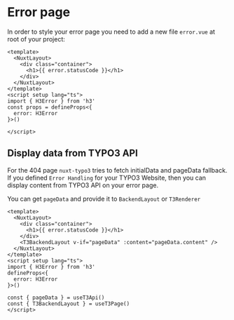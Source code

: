 # Error page

In order to style your error page you need to add a new file `error.vue` at root of your project:

```vue
<template>
  <NuxtLayout>
    <div class="container">
      <h1>{{ error.statusCode }}</h1>
    </div>
  </NuxtLayout>
</template>
<script setup lang="ts">
import { H3Error } from 'h3'
const props = defineProps<{
  error: H3Error
}>()

</script>
```

## Display data from TYPO3 API 

For the 404 page `nuxt-typo3` tries to fetch initialData and pageData fallback.
If you defined `Error Handling` for your TYPO3 Website, then you can display content from TYPO3 API on your error page. 

You can get `pageData` and provide it to `BackendLayout` or `T3Renderer`

```vue
<template>
  <NuxtLayout>
    <div class="container">
      <h1>{{ error.statusCode }}</h1>
    </div>
    <T3BackendLayout v-if="pageData" :content="pageData.content" />
  </NuxtLayout>
</template>
<script setup lang="ts">
import { H3Error } from 'h3'
defineProps<{
  error: H3Error
}>()

const { pageData } = useT3Api()
const { T3BackendLayout } = useT3Page()
</script>
```
